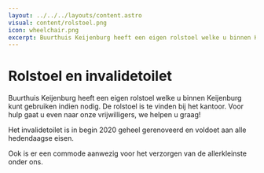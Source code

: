 ```yaml
---
layout: ../../../layouts/content.astro
visual: content/rolstoel.png
icon: wheelchair.png
excerpt: Buurthuis Keijenburg heeft een eigen rolstoel welke u binnen Keijenburg kunt gebruiken indien nodig. Ook is er een geheel gerenoveerde invalidetoilet aanwezig.
---
```


# Rolstoel en invalidetoilet

Buurthuis Keijenburg heeft een eigen rolstoel welke u binnen Keijenburg kunt gebruiken indien nodig.
De rolstoel is te vinden bij het kantoor. Voor hulp gaat u even naar onze vrijwilligers, we helpen u graag!

Het invalidetoilet is in begin 2020 geheel gerenoveerd en voldoet aan alle hedendaagse eisen.

Ook is er een commode aanwezig voor het verzorgen van de allerkleinste onder ons.
